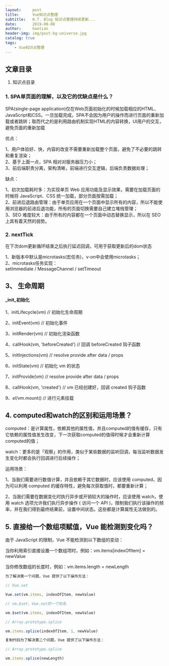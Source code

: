 ```yaml
---
layout:     post
title:      Vue知识点整理
subtitle:   H.T. Blog 知识点整理持续更新...
date:       2019-08-08
author:     haotian
header-img: img/post-bg-universe.jpg
catalog: true
tags:
    - Vue知识点整理
---
```


## 文章目录
1. 知识点目录

### 1. SPA单页面的理解，以及它的优缺点是什么？
SPA(single-page application)仅在Web页面初始化的时候加载相应的HTML、JavaScript和CSS。一旦加载完成，SPA不会因为用户的操作而进行页面的重新加载或者跳转；取而代之的是利用路由机制实现HTML的内容转换，UI用户的交互，避免页面的重新加载

优点：

1、用户体验好、快，内容的改变不需要重新加载整个页面，避免了不必要的跳转和重复渲染；<br>
2、基于上面一点，SPA 相对对服务器压力小；<br>
3、前后端职责分离，架构清晰，前端进行交互逻辑，后端负责数据处理；

缺点：

1、初次加载耗时多：为实现单页 Web 应用功能及显示效果，需要在加载页面的时候将 JavaScript、CSS 统一加载，部分页面按需加载；<br>
2、前进后退路由管理：由于单页应用在一个页面中显示所有的内容，所以不能使用浏览器的前进后退功能，所有的页面切换需要自己建立堆栈管理；<br>
3、SEO 难度较大：由于所有的内容都在一个页面中动态替换显示，所以在 SEO 上其有着天然的弱势。

### 2. nextTick
在下次dom更新循环结束之后执行延迟回调，可用于获取更新后的dom状态

1、新版本中默认是microtasks(宏任务)，v-on中会使用microtasks；<br>
2、microtasks任务实现：<br>
setImmediate / MessageChannel / setTimeout

## 3、 生命周期
####  _init_初始化
1、initLifecycle(vm)   // 初始化生命周期

2、initEvent(vm)   // 初始化事件

3、initRender(vm)   // 初始化渲染函数

4、callHook(vm, 'beforeCreated')   // 回调 beforeCreated 钩子函数

5、initInjections(vm)   // resolve  provide  after  data / props

6、initState(vm)   // 初始化 vm 的状态

7、initProvide(vm)   // resolve  provide  after  data / props

8、callHook(vm, 'created')   // vm 已经创建好，回调 created 钩子函数

9、$el / vm.$mount() // 进行元素挂载
## 4. computed和watch的区别和运用场景？
computed：是计算属性，依赖其他的属性值，并且computed的值有缓存，只有它依赖的属性值发生改变，下一次获取computed的值得时候才会重新计算computed的值；

watch：更多的是「观察」的作用，类似于某些数据的监听回调，每当监听数据发生变化时都会执行回调进行后续操作；

运用场景：

1、当我们需要进行数值计算，并且依赖于其它数据时，应该使用 computed，因为可以利用 computed 的缓存特性，避免每次获取值时，都要重新计算；

2、当我们需要在数据变化时执行异步或开销较大的操作时，应该使用 watch，使用 watch 选项允许我们执行异步操作 ( 访问一个 API )，限制我们执行该操作的频率，并在我们得到最终结果前，设置中间状态。这些都是计算属性无法做到的。
## 5. 直接给一个数组项赋值，Vue 能检测到变化吗？
由于 JavaScript 的限制，Vue 不能检测到以下数组的变动：

当你利用索引直接设置一个数组项时，例如：vm.items[indexOfItem] = newValue

当你修改数组的长度时，例如：vm.items.length = newLength
```js
为了解决第一个问题，Vue 提供了以下操作方法：

// Vue.set

Vue.set(vm.items, indexOfItem, newValue)

// vm.$set，Vue.set的一个别名

vm.$set(vm.items, indexOfItem, newValue)

// Array.prototype.splice

vm.items.splice(indexOfItem, 1, newValue)

复制代码为了解决第二个问题，Vue 提供了以下操作方法：

// Array.prototype.splice

vm.items.splice(newLength)
```
